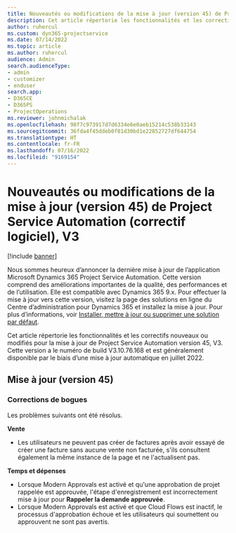 ```yaml
---
title: Nouveautés ou modifications de la mise à jour (version 45) de Project Service Automation (correctif logiciel), V3
description: Cet article répertorie les fonctionnalités et les correctifs disponibles dans la mise à jour de Microsoft Dynamics 365 Project Service Automation version 45, V3.
author: ruhercul
ms.custom: dyn365-projectservice
ms.date: 07/14/2022
ms.topic: article
ms.author: ruhercul
audience: Admin
search.audienceType:
- admin
- customizer
- enduser
search.app:
- D365CE
- D365PS
- ProjectOperations
ms.reviewer: johnmichalak
ms.openlocfilehash: 98f7c973917d7d6334e6e0aeb15214c538b33143
ms.sourcegitcommit: 36fda4f45ddeb0f81d30bd1e22852727df644754
ms.translationtype: HT
ms.contentlocale: fr-FR
ms.lasthandoff: 07/16/2022
ms.locfileid: "9169154"
---
```

# <a name="whats-new-or-changed-in-project-service-automation-update-release-45-v3"></a>Nouveautés ou modifications de la mise à jour (version 45) de Project Service Automation (correctif logiciel), V3

[!include [banner](../includes/psa-now-project-operations.md)]

Nous sommes heureux d’annoncer la dernière mise à jour de l’application Microsoft Dynamics 365 Project Service Automation. Cette version comprend des améliorations importantes de la qualité, des performances et de l’utilisation. Elle est compatible avec Dynamics 365 9.x. Pour effectuer la mise à jour vers cette version, visitez la page des solutions en ligne du Centre d’administration pour Dynamics 365 et installez la mise à jour. Pour plus d’informations, voir [Installer, mettre à jour ou supprimer une solution par défaut](/power-platform/admin/install-remove-preferred-solution).

Cet article répertorie les fonctionnalités et les correctifs nouveaux ou modifiés pour la mise à jour de Project Service Automation version 45, V3. Cette version a le numéro de build V3.10.76.168 et est généralement disponible par le biais d’une mise à jour automatique en juillet 2022.

## <a name="update-release-45"></a>Mise à jour (version 45)

### <a name="bug-fixes"></a>Corrections de bogues

Les problèmes suivants ont été résolus.

**Vente**

- Les utilisateurs ne peuvent pas créer de factures après avoir essayé de créer une facture sans aucune vente non facturée, s'ils consultent également la même instance de la page et ne l'actualisent pas.

**Temps et dépenses**

- Lorsque Modern Approvals est activé et qu'une approbation de projet rappelée est approuvée, l'étape d'enregistrement est incorrectement mise à jour pour **Rappeler la demande approuvée**.
- Lorsque Modern Approvals est activé et que Cloud Flows est inactif, le processus d'approbation échoue et les utilisateurs qui soumettent ou approuvent ne sont pas avertis.
